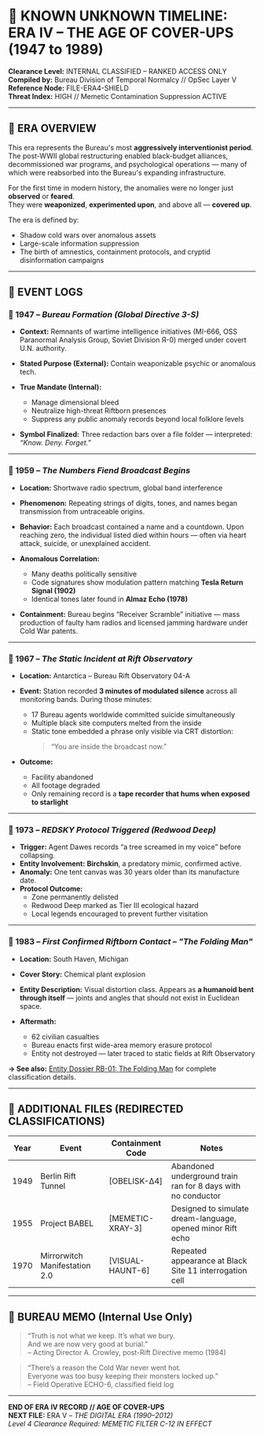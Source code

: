# 🧾 KNOWN UNKNOWN TIMELINE: ERA IV – THE AGE OF COVER-UPS (1947 to 1989)

**Clearance Level:** INTERNAL CLASSIFIED – RANKED ACCESS ONLY  
**Compiled by:** Bureau Division of Temporal Normalcy // OpSec Layer V  
**Reference Node:** FILE-ERA4-SHIELD  
**Threat Index:** HIGH // Memetic Contamination Suppression ACTIVE

---

## 🧿 ERA OVERVIEW

This era represents the Bureau's most **aggressively interventionist period**. The post-WWII global restructuring enabled black-budget alliances, decommissioned war programs, and psychological operations — many of which were reabsorbed into the Bureau's expanding infrastructure.

For the first time in modern history, the anomalies were no longer just **observed** or **feared**.  
They were **weaponized**, **experimented upon**, and above all — **covered up**.

The era is defined by:
- Shadow cold wars over anomalous assets
- Large-scale information suppression
- The birth of amnestics, containment protocols, and cryptid disinformation campaigns

---

## 📍 EVENT LOGS

### 🔹 1947 – *Bureau Formation (Global Directive 3-S)*
- **Context:** Remnants of wartime intelligence initiatives (MI-666, OSS Paranormal Analysis Group, Soviet Division Я-0) merged under covert U.N. authority.
- **Stated Purpose (External):** Contain weaponizable psychic or anomalous tech.
- **True Mandate (Internal):**  
  - Manage dimensional bleed  
  - Neutralize high-threat Riftborn presences  
  - Suppress any public anomaly records beyond local folklore levels

- **Symbol Finalized:** Three redaction bars over a file folder — interpreted: *“Know. Deny. Forget.”*

---

### 🔹 1959 – *The Numbers Fiend Broadcast Begins*
- **Location:** Shortwave radio spectrum, global band interference  
- **Phenomenon:** Repeating strings of digits, tones, and names began transmission from untraceable origins.
- **Behavior:** Each broadcast contained a name and a countdown. Upon reaching zero, the individual listed died within hours — often via heart attack, suicide, or unexplained accident.

- **Anomalous Correlation:**  
  - Many deaths politically sensitive  
  - Code signatures show modulation pattern matching **Tesla Return Signal (1902)**  
  - Identical tones later found in **Almaz Echo (1978)**

- **Containment:** Bureau begins “Receiver Scramble” initiative — mass production of faulty ham radios and licensed jamming hardware under Cold War patents.

---

### 🔹 1967 – *The Static Incident at Rift Observatory*
- **Location:** Antarctica – Bureau Rift Observatory 04-A  
- **Event:** Station recorded **3 minutes of modulated silence** across all monitoring bands. During those minutes:
  - 17 Bureau agents worldwide committed suicide simultaneously  
  - Multiple black site computers melted from the inside  
  - Static tone embedded a phrase only visible via CRT distortion:  
    > “You are inside the broadcast now.”

- **Outcome:**  
  - Facility abandoned  
  - All footage degraded  
  - Only remaining record is a **tape recorder that hums when exposed to starlight**

---

### 🔹 1973 – *REDSKY Protocol Triggered (Redwood Deep)*
- **Trigger:** Agent Dawes records “a tree screamed in my voice” before collapsing.
- **Entity Involvement:** **Birchskin**, a predatory mimic, confirmed active.
- **Anomaly:** One tent canvas was 30 years older than its manufacture date.
- **Protocol Outcome:**  
  - Zone permanently delisted  
  - Redwood Deep marked as Tier III ecological hazard  
  - Local legends encouraged to prevent further visitation

---

### 🔹 1983 – *First Confirmed Riftborn Contact – "The Folding Man"*
- **Location:** South Haven, Michigan  
- **Cover Story:** Chemical plant explosion  
- **Entity Description:** Visual distortion class. Appears as **a humanoid bent through itself** — joints and angles that should not exist in Euclidean space.

- **Aftermath:**  
  - 62 civilian casualties  
  - Bureau enacts first wide-area memory erasure protocol  
  - Entity not destroyed — later traced to static fields at Rift Observatory

**→ See also:** [Entity Dossier RB-01: The Folding Man](cryptid-folding-man.md) for complete classification details.

---

## 📁 ADDITIONAL FILES (REDIRECTED CLASSIFICATIONS)

| Year | Event | Containment Code | Notes |
|------|-------|------------------|-------|
| 1949 | Berlin Rift Tunnel | [OBELISK-Δ4] | Abandoned underground train ran for 8 days with no conductor |
| 1955 | Project BABEL | [MEMETIC-XRAY-3] | Designed to simulate dream-language, opened minor Rift echo |
| 1970 | Mirrorwitch Manifestation 2.0 | [VISUAL-HAUNT-6] | Repeated appearance at Black Site 11 interrogation cell |

---

## 🧾 BUREAU MEMO (Internal Use Only)

> “Truth is not what we keep. It’s what we bury.  
> And we are now very good at burial.”  
> – Acting Director A. Crowley, post-Rift Directive memo (1984)

> “There’s a reason the Cold War never went hot.  
> Everyone was too busy keeping their monsters locked up.”  
> – Field Operative ECHO-6, classified field log

---

**END OF ERA IV RECORD // AGE OF COVER-UPS**  
**NEXT FILE:** ERA V – *THE DIGITAL ERA (1990–2012)*  
*Level 4 Clearance Required: MEMETIC FILTER C-12 IN EFFECT*

